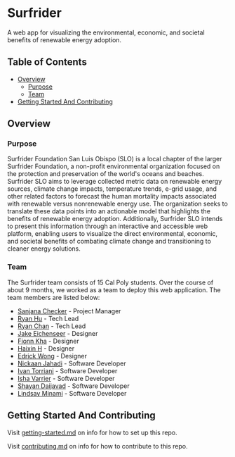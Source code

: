 # Surfrider

A web app for visualizing the environmental, economic, and societal benefits of renewable energy adoption.

## Table of Contents

- [Overview](#overview)
  - [Purpose](#purpose)
  - [Team](#team)
- [Getting Started And Contributing](#getting-started-and-contributing)

## Overview

### Purpose

Surfrider Foundation San Luis Obispo (SLO) is a local chapter of the larger Surfrider Foundation, a non-profit environmental organization focused on the protection and preservation of the world's oceans and beaches. Surfrider SLO aims to leverage collected metric data on renewable energy sources, climate change impacts, temperature trends, e-grid usage, and other related factors to forecast the human mortality impacts associated with renewable versus nonrenewable energy use. The organization seeks to translate these data points into an actionable model that highlights the benefits of renewable energy adoption. Additionally, Surfrider SLO intends to present this information through an interactive and accessible web platform, enabling users to visualize the direct environmental, economic, and societal benefits of combating climate change and transitioning to cleaner energy solutions.

### Team

The Surfrider team consists of 15 Cal Poly students. Over the course of about 9 months, we worked as a team to deploy this web application. The team members are listed below:

- [Sanjana Checker](https://www.linkedin.com/in/sanjanachecker/) - Project Manager
- [Ryan Hu](https://www.linkedin.com/in/ryan-hu/) - Tech Lead
- [Ryan Chan](https://www.linkedin.com/in/ryan-chan7/) - Tech Lead
- [Jake Eichenseer](https://www.linkedin.com/in/jake-eichenseer/) - Designer
- [Fionn Kha](https://www.linkedin.com/in/fionnkha/) - Designer
- [Haixin H](https://www.linkedin.com/in/haixin-huang-116799200/) - Designer
- [Edrick Wong](https://www.linkedin.com/in/edrick-wong-liang/) - Designer
- [Nickaan Jahadi](https://www.linkedin.com/in/nickaanjahadi2410/) - Software Developer
- [Ivan Torriani](https://www.linkedin.com/in/ivan-torriani-3b875a331/) - Software Developer
- [Isha Varrier](https://www.linkedin.com/in/isha-varrier/) - Software Developer
- [Shayan Daijavad](https://www.linkedin.com/in/shayan-daijavad-20b21a209/) - Software Developer
- [Lindsay Minami](https://www.linkedin.com/in/lindsay-minami) - Software Developer

## Getting Started And Contributing

Visit [getting-started.md](docs/getting-started.md) on info for how to set up this repo.

Visit [contributing.md](docs/contributing.md) on info for how to contribute to this repo.
